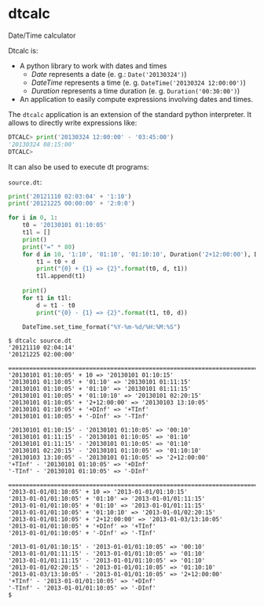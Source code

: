 dtcalc
======

Date/Time calculator

Dtcalc is:
* A python library to work with dates and times
  * _Date_ represents a date (e. g.: `Date('20130324')`)
  * _DateTime_ represents a time (e. g. `DateTime('20130324 12:00:00')`)
  * _Duration_ represents a time duration (e. g. `Duration('00:30:00')`)
* An application to easily compute expressions involving dates and times.

The `dtcalc` application is an extension of the standard python interpreter. It allows to directly write expressions like:
```python
DTCALC> print('20130324 12:00:00' - '03:45:00')
'20130324 08:15:00'
DTCALC> 
```
It can also be used to execute dt programs:

`source.dt`:
```python
print('20121110 02:03:04' + '1:10')
print('20121225 00:00:00' + '2:0:0')

for i in 0, 1:
    t0 = '20130101 01:10:05'
    t1l = []
    print()
    print("=" * 80)
    for d in 10, '1:10', '01:10', '01:10:10', Duration('2+12:00:00'), Duration.P_INF, Duration.M_INF:
        t1 = t0 + d
        print("{0} + {1} => {2}".format(t0, d, t1))
        t1l.append(t1)
    
    print()
    for t1 in t1l:
        d = t1 - t0
        print("{0} - {1} => {2}".format(t1, t0, d))

    DateTime.set_time_format("%Y-%m-%d/%H:%M:%S")

```

```text
$ dtcalc source.dt
'20121110 02:04:14'
'20121225 02:00:00'

================================================================================
'20130101 01:10:05' + 10 => '20130101 01:10:15'
'20130101 01:10:05' + '01:10' => '20130101 01:11:15'
'20130101 01:10:05' + '01:10' => '20130101 01:11:15'
'20130101 01:10:05' + '01:10:10' => '20130101 02:20:15'
'20130101 01:10:05' + '2+12:00:00' => '20130103 13:10:05'
'20130101 01:10:05' + '+DInf' => '+TInf'
'20130101 01:10:05' + '-DInf' => '-TInf'

'20130101 01:10:15' - '20130101 01:10:05' => '00:10'
'20130101 01:11:15' - '20130101 01:10:05' => '01:10'
'20130101 01:11:15' - '20130101 01:10:05' => '01:10'
'20130101 02:20:15' - '20130101 01:10:05' => '01:10:10'
'20130103 13:10:05' - '20130101 01:10:05' => '2+12:00:00'
'+TInf' - '20130101 01:10:05' => '+DInf'
'-TInf' - '20130101 01:10:05' => '-DInf'

================================================================================
'2013-01-01/01:10:05' + 10 => '2013-01-01/01:10:15'
'2013-01-01/01:10:05' + '01:10' => '2013-01-01/01:11:15'
'2013-01-01/01:10:05' + '01:10' => '2013-01-01/01:11:15'
'2013-01-01/01:10:05' + '01:10:10' => '2013-01-01/02:20:15'
'2013-01-01/01:10:05' + '2+12:00:00' => '2013-01-03/13:10:05'
'2013-01-01/01:10:05' + '+DInf' => '+TInf'
'2013-01-01/01:10:05' + '-DInf' => '-TInf'

'2013-01-01/01:10:15' - '2013-01-01/01:10:05' => '00:10'
'2013-01-01/01:11:15' - '2013-01-01/01:10:05' => '01:10'
'2013-01-01/01:11:15' - '2013-01-01/01:10:05' => '01:10'
'2013-01-01/02:20:15' - '2013-01-01/01:10:05' => '01:10:10'
'2013-01-03/13:10:05' - '2013-01-01/01:10:05' => '2+12:00:00'
'+TInf' - '2013-01-01/01:10:05' => '+DInf'
'-TInf' - '2013-01-01/01:10:05' => '-DInf'
$
```
